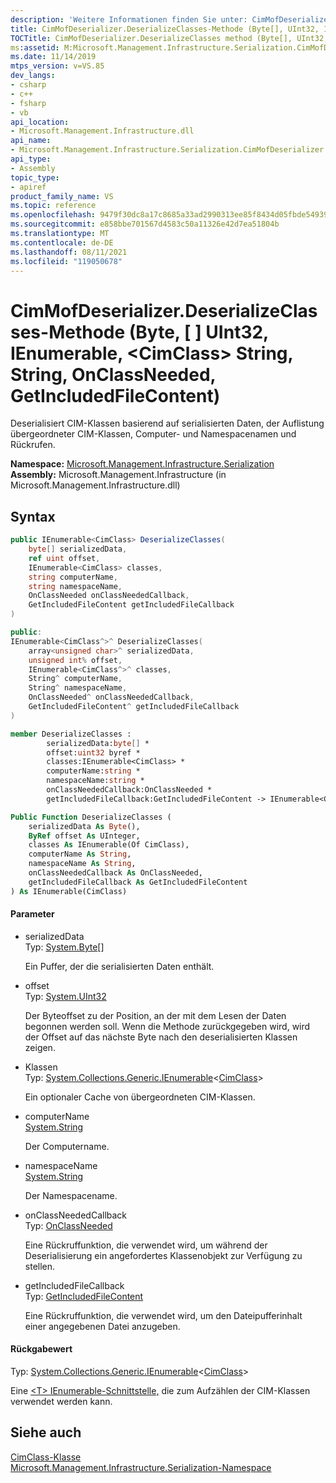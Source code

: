 ```yaml
---
description: 'Weitere Informationen finden Sie unter: CimMofDeserializer.DeserializeClasses-Methode (Byte[], UInt32, IEnumerable, <CimClass> String, String, OnClassNeeded, GetIncludedFileContent)'
title: CimMofDeserializer.DeserializeClasses-Methode (Byte[], UInt32, IEnumerable(CimClass), String, String, OnClassNeeded, GetIncludedFileContent) (Microsoft.Management.Infrastructure.Serialization)
TOCTitle: CimMofDeserializer.DeserializeClasses method (Byte[], UInt32, IEnumerable(CimClass), String, String, OnClassNeeded, GetIncludedFileContent) (Microsoft.Management.Infrastructure.Serialization)
ms:assetid: M:Microsoft.Management.Infrastructure.Serialization.CimMofDeserializer.DeserializeClasses(System.Byte[],System.UInt32@,System.Collections.Generic.IEnumerable{Microsoft.Management.Infrastructure.CimClass},System.String,System.String,Microsoft.Management.Infrastructure.Serialization.CimMofDeserializer.OnClassNeeded,Microsoft.Management.Infrastructure.Serialization.CimMofDeserializer.GetIncludedFileContent)
ms.date: 11/14/2019
mtps_version: v=VS.85
dev_langs:
- csharp
- c++
- fsharp
- vb
api_location:
- Microsoft.Management.Infrastructure.dll
api_name:
- Microsoft.Management.Infrastructure.Serialization.CimMofDeserializer.DeserializeClasses
api_type:
- Assembly
topic_type:
- apiref
product_family_name: VS
ms.topic: reference
ms.openlocfilehash: 9479f30dc8a17c8685a33ad2990313ee85f8434d05fbde549394f3d6a68e32ff
ms.sourcegitcommit: e858bbe701567d4583c50a11326e42d7ea51804b
ms.translationtype: MT
ms.contentlocale: de-DE
ms.lasthandoff: 08/11/2021
ms.locfileid: "119050678"
---
```

# <a name="cimmofdeserializerdeserializeclasses-method-byteuint32ienumerablecimclass-string-string-onclassneeded-getincludedfilecontent"></a>CimMofDeserializer.DeserializeClasses-Methode (Byte, \[ \] UInt32, IEnumerable, \<CimClass\> String, String, OnClassNeeded, GetIncludedFileContent)

Deserialisiert CIM-Klassen basierend auf serialisierten Daten, der Auflistung übergeordneter CIM-Klassen, Computer- und Namespacenamen und Rückrufen.

**Namespace:**   [Microsoft.Management.Infrastructure.Serialization](/previous-versions/windows/desktop/wmi_v2/mi-managed-api/hh832966(v=vs.85))  
**Assembly:**  Microsoft.Management.Infrastructure (in Microsoft.Management.Infrastructure.dll)  

## <a name="syntax"></a>Syntax

``` csharp
public IEnumerable<CimClass> DeserializeClasses(
    byte[] serializedData,
    ref uint offset,
    IEnumerable<CimClass> classes,
    string computerName,
    string namespaceName,
    OnClassNeeded onClassNeededCallback,
    GetIncludedFileContent getIncludedFileCallback
)
```

``` c++
public:
IEnumerable<CimClass^>^ DeserializeClasses(
    array<unsigned char>^ serializedData,
    unsigned int% offset,
    IEnumerable<CimClass^>^ classes,
    String^ computerName,
    String^ namespaceName,
    OnClassNeeded^ onClassNeededCallback,
    GetIncludedFileContent^ getIncludedFileCallback
)
```

``` fsharp
member DeserializeClasses : 
        serializedData:byte[] *
        offset:uint32 byref *
        classes:IEnumerable<CimClass> *
        computerName:string *
        namespaceName:string *
        onClassNeededCallback:OnClassNeeded *
        getIncludedFileCallback:GetIncludedFileContent -> IEnumerable<CimClass>
```

``` vb
Public Function DeserializeClasses (
    serializedData As Byte(),
    ByRef offset As UInteger,
    classes As IEnumerable(Of CimClass),
    computerName As String,
    namespaceName As String,
    onClassNeededCallback As OnClassNeeded,
    getIncludedFileCallback As GetIncludedFileContent
) As IEnumerable(CimClass)
```

#### <a name="parameters"></a>Parameter

  - serializedData  
    Typ: [System.Byte](/dotnet/api/system.byte?view=netframework-4.8)\[\]
    
    Ein Puffer, der die serialisierten Daten enthält.

<!-- end list -->

  - offset  
    Typ: [System.UInt32](/dotnet/api/system.uint32?view=netframework-4.8)
    
    Der Byteoffset zu der Position, an der mit dem Lesen der Daten begonnen werden soll. Wenn die Methode zurückgegeben wird, wird der Offset auf das nächste Byte nach den deserialisierten Klassen zeigen.

<!-- end list -->

  - Klassen  
    Typ: [System.Collections.Generic.IEnumerable](/dotnet/api/system.collections.generic.ienumerable-1?view=netframework-4.8)\<[CimClass](/previous-versions/windows/desktop/wmi_v2/mi-managed-api/hh832269(v=vs.85))\>
    
    Ein optionaler Cache von übergeordneten CIM-Klassen.

<!-- end list -->

  - computerName  
    [System.String](/dotnet/api/system.string?view=netframework-4.8)
    
    Der Computername.

<!-- end list -->

  - namespaceName  
    [System.String](/dotnet/api/system.string?view=netframework-4.8)
    
    Der Namespacename.

<!-- end list -->

  - onClassNeededCallback  
    Typ: [OnClassNeeded](microsoft.management.infrastructure.serialization.cimmofdeserializer.onclassneeded.md)
    
    Eine Rückruffunktion, die verwendet wird, um während der Deserialisierung ein angefordertes Klassenobjekt zur Verfügung zu stellen.

<!-- end list -->

  - getIncludedFileCallback  
    Typ: [GetIncludedFileContent](microsoft.management.infrastructure.serialization.cimmofdeserializer.getincludedfilecontent.md)
    
    Eine Rückruffunktion, die verwendet wird, um den Dateipufferinhalt einer angegebenen Datei anzugeben.

#### <a name="return-value"></a>Rückgabewert

Typ: [System.Collections.Generic.IEnumerable](/dotnet/api/system.collections.generic.ienumerable-1?view=netframework-4.8)\<[CimClass](/previous-versions/windows/desktop/wmi_v2/mi-managed-api/hh832269(v=vs.85))\>

Eine [ \<T\> IEnumerable-Schnittstelle,](/dotnet/api/system.collections.generic.ienumerable-1?view=netframework-4.8) die zum Aufzählen der CIM-Klassen verwendet werden kann.

## <a name="see-also"></a>Siehe auch

[CimClass-Klasse](/previous-versions/windows/desktop/wmi_v2/mi-managed-api/hh832269(v=vs.85))  
[Microsoft.Management.Infrastructure.Serialization-Namespace](/previous-versions/windows/desktop/wmi_v2/mi-managed-api/hh832966(v=vs.85))
